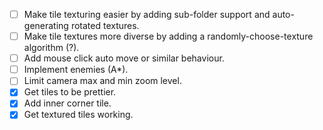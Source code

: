 - [ ] Make tile texturing easier by adding sub-folder support and auto-generating rotated textures.
- [ ] Make tile textures more diverse by adding a randomly-choose-texture algorithm (?).
- [ ] Add mouse click auto move or similar behaviour.
- [ ] Implement enemies (A*).
- [ ] Limit camera max and min zoom level.
- [x] Get tiles to be prettier.
- [x] Add inner corner tile.
- [x] Get textured tiles working.
